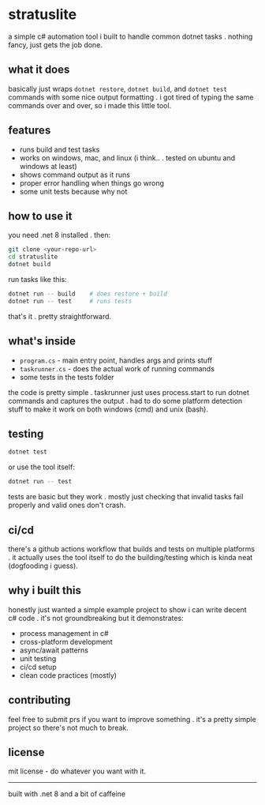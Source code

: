 
# stratuslite

a simple c# automation tool i built to handle common dotnet tasks
. nothing fancy, just gets the job done.

## what it does

basically just wraps `dotnet restore`, `dotnet build`, and `dotnet test` commands with some nice output formatting
. i got tired of typing the same commands over and over, so i made this little tool.

## features

- runs build and test tasks
- works on windows, mac, and linux (i think..
. tested on ubuntu and windows at least)
- shows command output as it runs
- proper error handling when things go wrong
- some unit tests because why not

## how to use it

you need .net 8 installed
. then:

```bash
git clone <your-repo-url>
cd stratuslite
dotnet build
```

run tasks like this:
```bash
dotnet run -- build    # does restore + build
dotnet run -- test     # runs tests
```

that's it
. pretty straightforward.

## what's inside

- `program.cs` - main entry point, handles args and prints stuff
- `taskrunner.cs` - does the actual work of running commands
- some tests in the tests folder

the code is pretty simple
. taskrunner just uses process.start to run dotnet commands and captures the output
. had to do some platform detection stuff to make it work on both windows (cmd) and unix (bash).

## testing

```bash
dotnet test
```

or use the tool itself:
```bash
dotnet run -- test
```

tests are basic but they work
. mostly just checking that invalid tasks fail properly and valid ones don't crash.

## ci/cd

there's a github actions workflow that builds and tests on multiple platforms
. it actually uses the tool itself to do the building/testing which is kinda neat (dogfooding i guess).

## why i built this

honestly just wanted a simple example project to show i can write decent c# code
. it's not groundbreaking but it demonstrates:

- process management in c#
- cross-platform development
- async/await patterns
- unit testing
- ci/cd setup
- clean code practices (mostly)

## contributing

feel free to submit prs if you want to improve something
. it's a pretty simple project so there's not much to break.

## license

mit license - do whatever you want with it.

---
built with .net 8 and a bit of caffeine 
